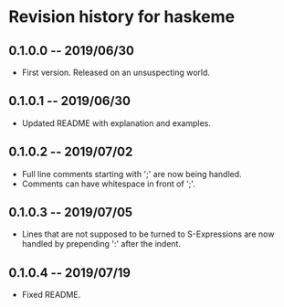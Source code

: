 # Revision history for haskeme

## 0.1.0.0 -- 2019/06/30

* First version. Released on an unsuspecting world.

## 0.1.0.1 -- 2019/06/30

* Updated README with explanation and examples.

## 0.1.0.2 -- 2019/07/02

* Full line comments starting with ';' are now being handled.
* Comments can have whitespace in front of ';'.

## 0.1.0.3 -- 2019/07/05

* Lines that are not supposed to be turned to S-Expressions are now handled by prepending ':' after
  the indent.

## 0.1.0.4 -- 2019/07/19

* Fixed README.
